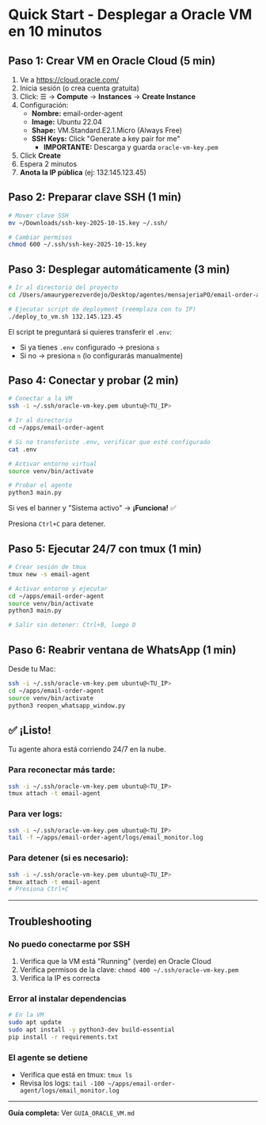 # Quick Start - Desplegar a Oracle VM en 10 minutos

## Paso 1: Crear VM en Oracle Cloud (5 min)

1. Ve a https://cloud.oracle.com/
2. Inicia sesión (o crea cuenta gratuita)
3. Click: ☰ → **Compute** → **Instances** → **Create Instance**
4. Configuración:
   - **Nombre:** email-order-agent
   - **Image:** Ubuntu 22.04
   - **Shape:** VM.Standard.E2.1.Micro (Always Free)
   - **SSH Keys:** Click "Generate a key pair for me"
     - **IMPORTANTE:** Descarga y guarda `oracle-vm-key.pem`
5. Click **Create**
6. Espera 2 minutos
7. **Anota la IP pública** (ej: 132.145.123.45)

## Paso 2: Preparar clave SSH (1 min)

```bash
# Mover clave SSH
mv ~/Downloads/ssh-key-2025-10-15.key ~/.ssh/

# Cambiar permisos
chmod 600 ~/.ssh/ssh-key-2025-10-15.key
```

## Paso 3: Desplegar automáticamente (3 min)

```bash
# Ir al directorio del proyecto
cd /Users/amauryperezverdejo/Desktop/agentes/mensajeriaPO/email-order-agent

# Ejecutar script de deployment (reemplaza con tu IP)
./deploy_to_vm.sh 132.145.123.45
```

El script te preguntará si quieres transferir el `.env`:
- Si ya tienes `.env` configurado → presiona `s`
- Si no → presiona `n` (lo configurarás manualmente)

## Paso 4: Conectar y probar (2 min)

```bash
# Conectar a la VM
ssh -i ~/.ssh/oracle-vm-key.pem ubuntu@<TU_IP>

# Ir al directorio
cd ~/apps/email-order-agent

# Si no transferiste .env, verificar que esté configurado
cat .env

# Activar entorno virtual
source venv/bin/activate

# Probar el agente
python3 main.py
```

Si ves el banner y "Sistema activo" → **¡Funciona!** ✅

Presiona `Ctrl+C` para detener.

## Paso 5: Ejecutar 24/7 con tmux (1 min)

```bash
# Crear sesión de tmux
tmux new -s email-agent

# Activar entorno y ejecutar
cd ~/apps/email-order-agent
source venv/bin/activate
python3 main.py

# Salir sin detener: Ctrl+B, luego D
```

## Paso 6: Reabrir ventana de WhatsApp (1 min)

Desde tu Mac:

```bash
ssh -i ~/.ssh/oracle-vm-key.pem ubuntu@<TU_IP>
cd ~/apps/email-order-agent
source venv/bin/activate
python3 reopen_whatsapp_window.py
```

## ✅ ¡Listo!

Tu agente ahora está corriendo 24/7 en la nube.

### Para reconectar más tarde:

```bash
ssh -i ~/.ssh/oracle-vm-key.pem ubuntu@<TU_IP>
tmux attach -t email-agent
```

### Para ver logs:

```bash
ssh -i ~/.ssh/oracle-vm-key.pem ubuntu@<TU_IP>
tail -f ~/apps/email-order-agent/logs/email_monitor.log
```

### Para detener (si es necesario):

```bash
ssh -i ~/.ssh/oracle-vm-key.pem ubuntu@<TU_IP>
tmux attach -t email-agent
# Presiona Ctrl+C
```

---

## Troubleshooting

### No puedo conectarme por SSH
1. Verifica que la VM está "Running" (verde) en Oracle Cloud
2. Verifica permisos de la clave: `chmod 400 ~/.ssh/oracle-vm-key.pem`
3. Verifica la IP es correcta

### Error al instalar dependencias
```bash
# En la VM
sudo apt update
sudo apt install -y python3-dev build-essential
pip install -r requirements.txt
```

### El agente se detiene
- Verifica que está en tmux: `tmux ls`
- Revisa los logs: `tail -100 ~/apps/email-order-agent/logs/email_monitor.log`

---

**Guía completa:** Ver `GUIA_ORACLE_VM.md`

